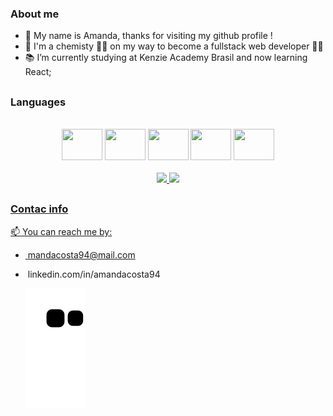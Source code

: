 ### About me

- 👋 My name is Amanda, thanks for visiting my github profile !
- 👩 I'm a chemisty 👩‍🔬 on my way to become a fullstack web developer 🧑‍💻
- 📚 I’m currently studying at Kenzie Academy Brasil and now learning React; 


##
### Languages
<br>
    <div style="width: 100%">
      <div align="center">
        <img
        height="50"
        width="65"
        src="https://cdn.jsdelivr.net/gh/devicons/devicon/icons/html5/html5-original-wordmark.svg"
      />
      <img
        height="50"
        width="65"
        src="https://cdn.jsdelivr.net/gh/devicons/devicon/icons/css3/css3-original-wordmark.svg"
      />
      <img
        height="50"
        width="65"
        src="https://cdn.jsdelivr.net/gh/devicons/devicon/icons/javascript/javascript-original.svg"
      />
      <img
        height="50"
        width="65"
        src="https://cdn.jsdelivr.net/gh/devicons/devicon/icons/typescript/typescript-original.svg"
      />
      <img
        height="50"
        width="65"
        src="https://cdn.jsdelivr.net/gh/devicons/devicon/icons/react/react-original-wordmark.svg"
      />
      </div>
    </div>
<br>
<div align="center">
  <a href="https://github.com/mandacosta">
  <img height="180em" src="https://github-readme-stats.vercel.app/api?username=mandacosta&show_icons=true&theme=radical&include_all_commits=true&count_private=true&border_radius=20px"/>
  <img height="180em" src="https://github-readme-stats.vercel.app/api/top-langs/?username=mandacosta&layout=compact&langs_count=7&theme=radical&border_radius=20px"/>
</div>
  
## 
### Contac info
📫 You can reach me by:
- <img src="https://img.shields.io/badge/Gmail-D14836?style=for-the-badge&logo=gmail&logoColor=white" alt=""> mandacosta94@mail.com
- <img src="https://img.shields.io/badge/LinkedIn-0077B5?style=for-the-badge&logo=linkedin&logoColor=white" alt=""> linkedin.com/in/amandacosta94

  ![Snake animation](https://github.com/mandacosta/mandacosta/blob/output/github-contribution-grid-snake.svg)
